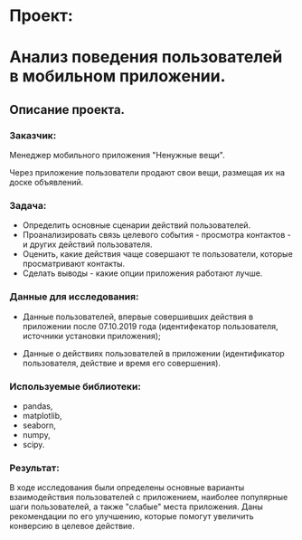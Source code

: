 # Проект: 

# Анализ поведения пользователей в мобильном приложении.
## Описание проекта.
### Заказчик: 

Менеджер мобильного приложения "Ненужные вещи".

Через приложение пользователи продают свои вещи, размещая их на доске объявлений.

### Задача: 

- Определить основные сценарии действий пользователей.
- Проанализировать связь целевого события - просмотра контактов - и других действий пользователя.
- Оценить, какие действия чаще совершают те пользователи, которые просматривают контакты.
- Сделать выводы - какие опции приложения работают лучше.

### Данные для исследования:

- Данные пользователей, впервые совершивших действия в приложении после 07.10.2019 года (идентифекатор пользователя, источники установки приложения);

- Данные о действиях пользователей в приложении (идентификатор пользователя, действие и время его совершения). 

### Используемые библиотеки:

- pandas,
- matplotlib,
- seaborn,
- numpy,
- scipy.

### Результат:
В ходе исследования были определены основные варианты взаимодействия пользователей с приложением, наиболее популярные шаги пользователей, а также "слабые" места приложения. Даны рекомендации по его улучшению, которые помогут увеличить конверсию в целевое действие.

